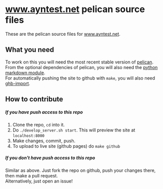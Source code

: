 # www.ayntest.net pelican source files

These are the pelican source files for www.ayntest.net.

## What you need

To work on this you will need the most recent stable version of [pelican](http://blog.getpelican.com/).  
From the optional dependencies of pelican, you will also need the [python markdown module](https://pypi.python.org/pypi/Markdown).  
For automatically pushing the site to github with `make`, you will also need [ghb-import](https://github.com/davisp/ghp-import).  

## How to contribute

##### If you have push access to this repo
1. Clone the repo, `cd` into it.
2. Do `./develop_server.sh start`. This will preview the site at `localhost:8000`
3. Make changes, commit, push.
4. To upload to live site (github pages) do `make github`

##### If you don't have push access to this repo
Similar as above. Just fork the repo on github, push your changes there, then make a pull request.  
Alternatively, just open an issue!
